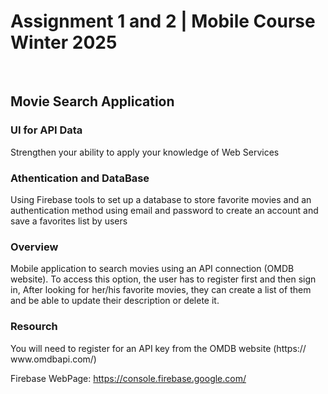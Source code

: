 <h1>Assignment 1 and 2 | Mobile Course Winter 2025</h1><br/>
<h2>Movie Search Application</h2>

<h3>UI for API Data</h3>
Strengthen your ability to apply your knowledge of Web Services
<h3>Athentication and DataBase</h3>
Using Firebase tools to set up a database to store favorite movies and an authentication method using email and password to create an account and save a favorites list by users

<h3>Overview</h3>

Mobile application to search movies using an API connection (OMDB website). To access this option, the user has to register first and then sign in, After looking for her/his favorite movies, they can create a list of them and be able to update their description or delete it.

<h3>Resourch</h3>
You will need to register for an API key from the OMDB website (https://
www.omdbapi.com/)<br/>

Firebase WebPage: 
https://console.firebase.google.com/ <br/>
